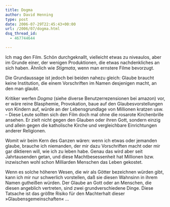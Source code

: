 ```yaml
---
title: Dogma
author: David Henning
type: post
date: 2006-07-29T22:45:43+00:00
url: /2006/07/dogma.html
dsq_thread_id:
  - 467744644

---
```

Ich mag den Film. Schön durchgeknallt, vielleicht etwas zu niveaulos, aber im Grunde einer, der wenigen Produktionen, die etwas nachdenkliches an sich haben. Ähnlich wie _Stigmata_, wenn man ernstere Filme bevorzugt.

Die Grundaussage ist jedoch bei beiden nahezu gleich: Glaube braucht keine Institution, die einem Vorschriften im Namen desjenigen macht, an den man glaubt.

Kritiker werfen _Dogma_ (siehe diverse Benutzerrezensionen bei amazon) vor, er wäre reine Blasphemie, Provokation, baue auf den Glaubesvorstellungen von Kindern auf, würde an der Lebensgrundlage von Millionen kratzen usw. &#8211; Diese Leute sollten sich den Film doch mal ohne die rosarote Kirchenbrille ansehen. Er zielt nicht gegen den Glauben oder ihren Gott, sondern einzig und allein gegen die katholische Kirche und vergleichbare Einrichtungen anderer Religionen.

Womit wir beim Kern des Ganzen wären: wenn ich etwas oder jemanden glaube, brauche ich niemanden, der mir dazu Vorschriften macht oder mir gar diktieren will, wie ich zu leben habe. Genau das wird aber seit Jahrtausenden getan, und diese Machtbesessenheit hat Millionen bzw. inzwischen wohl schon Milliarden Menschen das Leben gekostet. 

Wenn es solche höheren Wesen, die wir als Götter bezeichnen würden gibt, kann ich mir nur schwerlich vorstellen, daß sie diesen Wahnsinn in ihrem Namen gutheißen würden. Der Glaube an Gott oder an Menschen, die diesen angeblich vertreten, sind zwei grundverschiedene Dinge. Diese Tatsache ist das größte Risiko für den Machterhalt dieser »Glaubensgemeinschaften« &#8230;